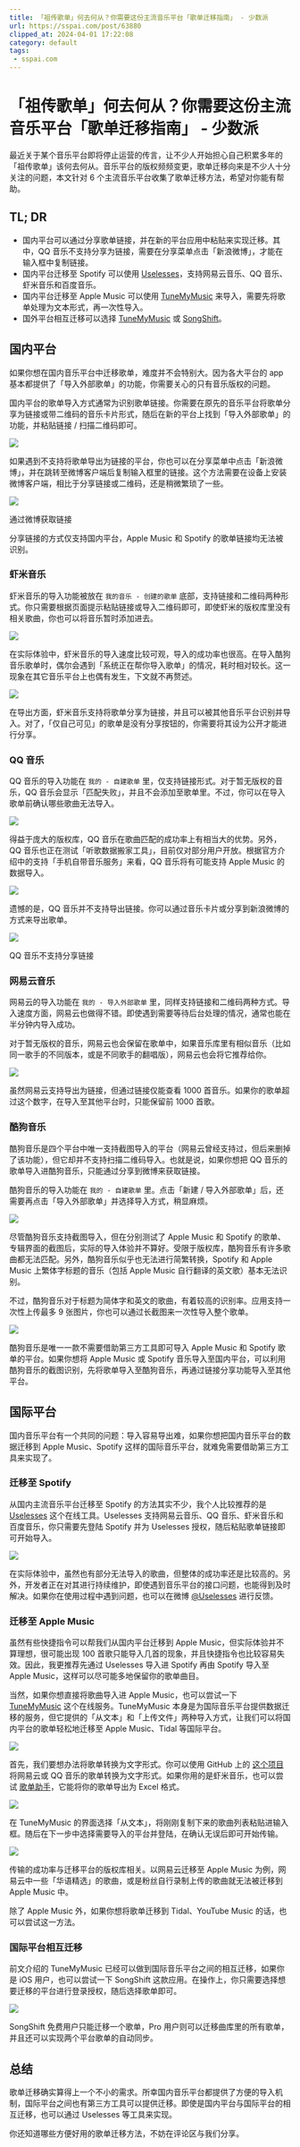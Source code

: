 ```yaml
---
title: 「祖传歌单」何去何从？你需要这份主流音乐平台「歌单迁移指南」 - 少数派
url: https://sspai.com/post/63880
clipped_at: 2024-04-01 17:22:08
category: default
tags: 
 - sspai.com
---
```



# 「祖传歌单」何去何从？你需要这份主流音乐平台「歌单迁移指南」 - 少数派

最近关于某个音乐平台即将停止运营的传言，让不少人开始担心自己积累多年的「祖传歌单」该何去何从。音乐平台的版权频频变更，歌单迁移向来是不少人十分关注的问题，本文针对 6 个主流音乐平台收集了歌单迁移方法，希望对你能有帮助。

## TL; DR

-   国内平台可以通过分享歌单链接，并在新的平台应用中粘贴来实现迁移。其中，QQ 音乐不支持分享为链接，需要在分享菜单点击「新浪微博」，才能在输入框中复制链接。
-   国内平台迁移至 Spotify 可以使用 [Uselesses](https://sspai.com/link?target=https%3A%2F%2Fspot.uselesses.com%2F%23%2F)，支持网易云音乐、QQ 音乐、虾米音乐和百度音乐。
-   国内平台迁移至 Apple Music 可以使用 [TuneMyMusic](https://sspai.com/link?target=https%3A%2F%2Fwww.tunemymusic.com%2F) 来导入，需要先将歌单处理为文本形式，再一次性导入。
-   国外平台相互迁移可以选择 [TuneMyMusic](https://sspai.com/link?target=https%3A%2F%2Fwww.tunemymusic.com%2F) 或 [SongShift](https://apps.apple.com/cn/app/songshift/id1097974566)。

## 国内平台

如果你想在国内音乐平台中迁移歌单，难度并不会特别大。因为各大平台的 app 基本都提供了「导入外部歌单」的功能，你需要关心的只有音乐版权的问题。

国内平台的歌单导入方式通常为识别歌单链接。你需要在原先的音乐平台将歌单分享为链接或带二维码的音乐卡片形式，随后在新的平台上找到「导入外部歌单」的功能，并粘贴链接 / 扫描二维码即可。

![](assets/1711963328-391b79fc6be0fba018c2c7db68092ee4.jpeg)

如果遇到不支持将歌单导出为链接的平台，你也可以在分享菜单中点击「新浪微博」，并在跳转至微博客户端后复制输入框里的链接。这个方法需要在设备上安装微博客户端，相比于分享链接或二维码，还是稍微繁琐了一些。

![](assets/1711963328-0d5cc776eac6d41c56ff0e046181abf2.gif)

通过微博获取链接

分享链接的方式仅支持国内平台，Apple Music 和 Spotify 的歌单链接均无法被识别。

### 虾米音乐

虾米音乐的导入功能被放在 `我的音乐 - 创建的歌单` 底部，支持链接和二维码两种形式。你只需要根据页面提示粘贴链接或导入二维码即可，即使虾米的版权库里没有相关歌曲，你也可以将音乐暂时添加进去。

![](assets/1711963328-c7e80e9d901dcf70ede6634f333a546e.jpeg)

在实际体验中，虾米音乐的导入速度比较可观，导入的成功率也很高。在导入酷狗音乐歌单时，偶尔会遇到「系统正在帮你导入歌单」的情况，耗时相对较长。这一现象在其它音乐平台上也偶有发生，下文就不再赘述。

![](assets/1711963328-9356021c7b635a0d74eedc5fa2bbdf8a.jpeg)

在导出方面，虾米音乐支持将歌单分享为链接，并且可以被其他音乐平台识别并导入。对了，「仅自己可见」的歌单是没有分享按钮的，你需要将其设为公开才能进行分享。

### QQ 音乐

QQ 音乐的导入功能在 `我的 - 自建歌单` 里，仅支持链接形式。对于暂无版权的音乐，QQ 音乐会显示「匹配失败」，并且不会添加至歌单里。不过，你可以在导入歌单前确认哪些歌曲无法导入。

![](assets/1711963328-c07e36afbe2284a2c71a950898d79685.jpeg)

得益于庞大的版权库，QQ 音乐在歌曲匹配的成功率上有相当大的优势。另外，QQ 音乐也正在测试「听歌数据搬家工具」，目前仅对部分用户开放。根据官方介绍中的支持「手机自带音乐服务」来看，QQ 音乐将有可能支持 Apple Music 的数据导入。

![](assets/1711963328-d2fb2c49f20059e9bbc259ae8bccb1ba.jpeg)

遗憾的是，QQ 音乐并不支持导出链接。你可以通过音乐卡片或分享到新浪微博的方式来导出歌单。

![](assets/1711963328-b7a7ff3e5a3d130f1b387fe7a63b16ec.jpeg)

QQ 音乐不支持分享链接

### 网易云音乐

网易云的导入功能在 `我的 - 导入外部歌单` 里，同样支持链接和二维码两种方式。导入速度方面，网易云也做得不错。即使遇到需要等待后台处理的情况，通常也能在半分钟内导入成功。

对于暂无版权的音乐，网易云也会保留在歌单中，如果音乐库里有相似音乐（比如同一歌手的不同版本，或是不同歌手的翻唱版），网易云也会将它推荐给你。

![](assets/1711963328-5243cb1d8dc899f68b8e7a2e679906de.jpeg)

虽然网易云支持导出为链接，但通过链接仅能查看 1000 首音乐。如果你的歌单超过这个数字，在导入至其他平台时，只能保留前 1000 首歌。

### 酷狗音乐

酷狗音乐是四个平台中唯一支持截图导入的平台（网易云曾经支持过，但后来删掉了该功能），但它却并不支持扫描二维码导入。也就是说，如果你想把 QQ 音乐的歌单导入进酷狗音乐，只能通过分享到微博来获取链接。

酷狗音乐的导入功能在 `我的 - 自建歌单` 里。点击「新建 / 导入外部歌单」后，还需要再点击「导入外部歌单」并选择导入方式，稍显麻烦。

![](assets/1711963328-98493342e88f4a8fbb7e468add7bcc61.jpeg)

尽管酷狗音乐支持截图导入，但在分别测试了 Apple Music 和 Spotify 的歌单、专辑界面的截图后，实际的导入体验并不算好。受限于版权库，酷狗音乐有许多歌曲都无法匹配。另外，酷狗音乐似乎也无法进行简繁转换，Spotify 和 Apple Music 上繁体字标题的音乐（包括 Apple Music 自行翻译的英文歌）基本无法识别。

不过，酷狗音乐对于标题为简体字和英文的歌曲，有着较高的识别率。应用支持一次性上传最多 9 张图片，你也可以通过长截图来一次性导入整个歌单。

![](assets/1711963328-f99e8d4b46b025c476f75761fd92aa31.jpeg)

酷狗音乐是唯一一款不需要借助第三方工具即可导入 Apple Music 和 Spotify 歌单的平台。如果你想将 Apple Music 或 Spotify 音乐导入至国内平台，可以利用酷狗音乐的截图识别，先将歌单导入至酷狗音乐，再通过链接分享功能导入至其他平台。

## 国际平台

国内音乐平台有一个共同的问题：导入容易导出难，如果你想把国内音乐平台的数据迁移到 Apple Music、Spotify 这样的国际音乐平台，就难免需要借助第三方工具来实现了。

### 迁移至 Spotify

从国内主流音乐平台迁移至 Spotify 的方法其实不少，我个人比较推荐的是 [Uselesses](https://sspai.com/link?target=https%3A%2F%2Fspot.uselesses.com%2F%23%2F) 这个在线工具。Uselesses 支持网易云音乐、QQ 音乐、虾米音乐和百度音乐，你只需要先登陆 Spotify 并为 Uselesses 授权，随后粘贴歌单链接即可开始导入。

![](assets/1711963328-da8e48c6cf42483448a6a457678830fd.jpeg)

在实际体验中，虽然也有部分无法导入的歌曲，但整体的成功率还是比较高的。另外，开发者正在对其进行持续维护，即使遇到音乐平台的接口问题，也能得到及时解决。如果你在使用过程中遇到问题，也可以在微博 [@Uselesses](https://weibo.com/u/5847342989?is_all=1) 进行反馈。

### 迁移至 Apple Music

虽然有些快捷指令可以帮我们从国内平台迁移到 Apple Music，但实际体验并不算理想，很可能出现 100 首歌只能导入几首的现象，并且快捷指令也比较容易失效。因此，我更推荐先通过 Uselesses 导入进 Spotify 再由 Spotify 导入至 Apple Music，这样可以尽可能多地保留你的歌单曲目。

当然，如果你想直接将歌曲导入进 Apple Music，也可以尝试一下 [TuneMyMusic](https://sspai.com/link?target=https%3A%2F%2Fwww.tunemymusic.com%2F) 这个在线服务。TuneMyMusic 本身是为国际音乐平台提供数据迁移的服务，但它提供的「从文本」和「上传文件」两种导入方式，让我们可以将国内平台的歌单轻松地迁移至 Apple Music、Tidal 等国际平台。

![](assets/1711963328-665375aae7ecf059a425eab7136e3a1b.jpeg)

首先，我们要想办法将歌单转换为文字形式。你可以使用 GitHub 上的 [这个项目](https://sspai.com/link?target=https%3A%2F%2Fgithub.com%2Fyueyericardo%2FNetease-to-Youtube-or-Spotify) 将网易云或 QQ 音乐的歌单转换为文字形式。如果你用的是虾米音乐，也可以尝试 [歌单助手](https://sspai.com/link?target=https%3A%2F%2Fmusic.wechatsync.com%2Fexplore%2F%3Futm_source%3Dhome%23%2Fexport)，它能将你的歌单导出为 Excel 格式。

![](assets/1711963328-19a09a55cc64cc81475a25c8d98afd1d.png)

在 TuneMyMusic 的界面选择「从文本」，将刚刚复制下来的歌曲列表粘贴进输入框。随后在下一步中选择需要导入的平台并登陆，在确认无误后即可开始传输。

![](assets/1711963328-dc301ef3192076d1bd573c05fedf13c1.png)

传输的成功率与迁移平台的版权库相关。以网易云迁移至 Apple Music 为例，网易云中一些「华语精选」的歌曲，或是粉丝自行录制上传的歌曲就无法被迁移到 Apple Music 中。

除了 Apple Music 外，如果你想将歌单迁移到 Tidal、YouTube Music 的话，也可以尝试这一方法。

### 国际平台相互迁移

前文介绍的 TuneMyMusic 已经可以做到国际音乐平台之间的相互迁移，如果你是 iOS 用户，也可以尝试一下 SongShift 这款应用。在操作上，你只需要选择想要迁移的平台进行登录授权，随后选择歌单即可。

![](assets/1711963328-21b187af954b5810b68ac15d5f932602.jpeg)

SongShift 免费用户只能迁移一个歌单，Pro 用户则可以迁移曲库里的所有歌单，并且还可以实现两个平台歌单的自动同步。

## 总结

歌单迁移确实算得上一个不小的需求。所幸国内音乐平台都提供了方便的导入机制，国际平台之间也有第三方工具可以提供迁移。即使是国内平台与国际平台的相互迁移，也可以通过 Uselesses 等工具来实现。

你还知道哪些方便好用的歌单迁移方法，不妨在评论区与我们分享。
